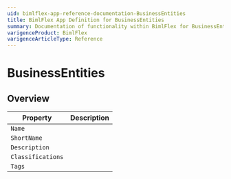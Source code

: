 ```yaml
---
uid: bimlflex-app-reference-documentation-BusinessEntities
title: BimlFlex App Definition for BusinessEntities
summary: Documentation of functionality within BimlFlex for BusinessEntities
varigenceProduct: BimlFlex
varigenceArticleType: Reference
---
```


# BusinessEntities



## Overview
  
| Property | Description |
| --------- | ----------- |
|`Name` | |
|`ShortName` | |
|`Description` | |
|`Classifications` | |
|`Tags` | |
